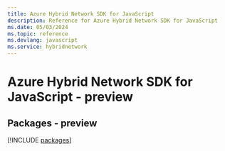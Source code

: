 ```yaml
---
title: Azure Hybrid Network SDK for JavaScript
description: Reference for Azure Hybrid Network SDK for JavaScript
ms.date: 05/03/2024
ms.topic: reference
ms.devlang: javascript
ms.service: hybridnetwork
---
```

# Azure Hybrid Network SDK for JavaScript - preview
## Packages - preview
[!INCLUDE [packages](hybrid-network-index.md)]